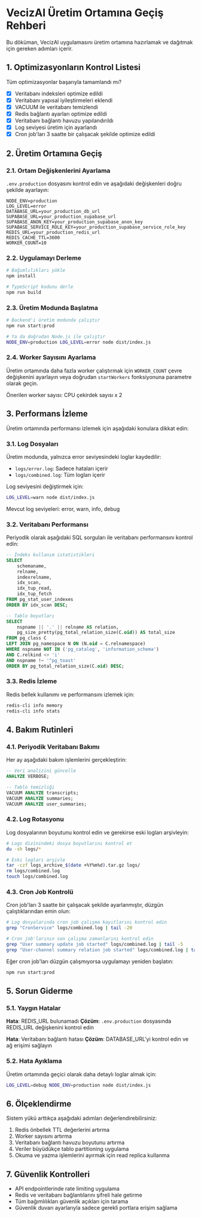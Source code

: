 # VecizAI Üretim Ortamına Geçiş Rehberi

Bu döküman, VecizAI uygulamasını üretim ortamına hazırlamak ve dağıtmak için gereken adımları içerir.

## 1. Optimizasyonların Kontrol Listesi

Tüm optimizasyonlar başarıyla tamamlandı mı?

- [x] Veritabanı indeksleri optimize edildi
- [x] Veritabanı yapısal iyileştirmeleri eklendi
- [x] VACUUM ile veritabanı temizlendi
- [x] Redis bağlantı ayarları optimize edildi
- [x] Veritabanı bağlantı havuzu yapılandırıldı
- [x] Log seviyesi üretim için ayarlandı
- [x] Cron job'ları 3 saatte bir çalışacak şekilde optimize edildi

## 2. Üretim Ortamına Geçiş

### 2.1. Ortam Değişkenlerini Ayarlama

`.env.production` dosyasını kontrol edin ve aşağıdaki değişkenleri doğru şekilde ayarlayın:

```
NODE_ENV=production
LOG_LEVEL=error
DATABASE_URL=your_production_db_url
SUPABASE_URL=your_production_supabase_url
SUPABASE_ANON_KEY=your_production_supabase_anon_key
SUPABASE_SERVICE_ROLE_KEY=your_production_supabase_service_role_key
REDIS_URL=your_production_redis_url
REDIS_CACHE_TTL=3600
WORKER_COUNT=10
```

### 2.2. Uygulamayı Derleme

```bash
# Bağımlılıkları yükle
npm install

# TypeScript kodunu derle
npm run build
```

### 2.3. Üretim Modunda Başlatma

```bash
# Backend'i üretim modunda çalıştır
npm run start:prod

# Ya da doğrudan Node.js ile çalıştır
NODE_ENV=production LOG_LEVEL=error node dist/index.js
```

### 2.4. Worker Sayısını Ayarlama

Üretim ortamında daha fazla worker çalıştırmak için `WORKER_COUNT` çevre değişkenini ayarlayın veya doğrudan `startWorkers` fonksiyonuna parametre olarak geçin.

Önerilen worker sayısı: CPU çekirdek sayısı x 2

## 3. Performans İzleme

Üretim ortamında performansı izlemek için aşağıdaki konulara dikkat edin:

### 3.1. Log Dosyaları

Üretim modunda, yalnızca error seviyesindeki loglar kaydedilir:

- `logs/error.log`: Sadece hataları içerir
- `logs/combined.log`: Tüm logları içerir

Log seviyesini değiştirmek için:

```bash
LOG_LEVEL=warn node dist/index.js
```

Mevcut log seviyeleri: error, warn, info, debug

### 3.2. Veritabanı Performansı

Periyodik olarak aşağıdaki SQL sorguları ile veritabanı performansını kontrol edin:

```sql
-- İndeks kullanım istatistikleri
SELECT
    schemaname,
    relname,
    indexrelname,
    idx_scan,
    idx_tup_read,
    idx_tup_fetch
FROM pg_stat_user_indexes
ORDER BY idx_scan DESC;

-- Tablo boyutları
SELECT
    nspname || '.' || relname AS relation,
    pg_size_pretty(pg_total_relation_size(C.oid)) AS total_size
FROM pg_class C
LEFT JOIN pg_namespace N ON (N.oid = C.relnamespace)
WHERE nspname NOT IN ('pg_catalog', 'information_schema')
AND C.relkind <> 'i'
AND nspname !~ '^pg_toast'
ORDER BY pg_total_relation_size(C.oid) DESC;
```

### 3.3. Redis İzleme

Redis bellek kullanımı ve performansını izlemek için:

```bash
redis-cli info memory
redis-cli info stats
```

## 4. Bakım Rutinleri

### 4.1. Periyodik Veritabanı Bakımı

Her ay aşağıdaki bakım işlemlerini gerçekleştirin:

```sql
-- Veri analizini güncelle
ANALYZE VERBOSE;

-- Tablo temizliği
VACUUM ANALYZE transcripts;
VACUUM ANALYZE summaries;
VACUUM ANALYZE user_summaries;
```

### 4.2. Log Rotasyonu

Log dosyalarının boyutunu kontrol edin ve gerekirse eski logları arşivleyin:

```bash
# Logs dizinindeki dosya boyutlarını kontrol et
du -sh logs/*

# Eski logları arşivle 
tar -czf logs_archive_$(date +%Y%m%d).tar.gz logs/
rm logs/combined.log
touch logs/combined.log
```

### 4.3. Cron Job Kontrolü

Cron job'ları 3 saatte bir çalışacak şekilde ayarlanmıştır, düzgün çalıştıklarından emin olun:

```bash
# Log dosyalarında cron job çalışma kayıtlarını kontrol edin
grep "CronService" logs/combined.log | tail -20

# Cron job'larının son çalışma zamanlarını kontrol edin
grep "User summary update job started" logs/combined.log | tail -5
grep "User-channel summary relation job started" logs/combined.log | tail -5
```

Eğer cron job'ları düzgün çalışmıyorsa uygulamayı yeniden başlatın:

```bash
npm run start:prod
```

## 5. Sorun Giderme

### 5.1. Yaygın Hatalar

**Hata**: REDIS_URL bulunamadı
**Çözüm**: `.env.production` dosyasında REDIS_URL değişkenini kontrol edin

**Hata**: Veritabanı bağlantı hatası
**Çözüm**: DATABASE_URL'yi kontrol edin ve ağ erişimi sağlayın

### 5.2. Hata Ayıklama

Üretim ortamında geçici olarak daha detaylı loglar almak için:

```bash
LOG_LEVEL=debug NODE_ENV=production node dist/index.js
```

## 6. Ölçeklendirme

Sistem yükü arttıkça aşağıdaki adımları değerlendirebilirsiniz:

1. Redis önbellek TTL değerlerini artırma
2. Worker sayısını artırma 
3. Veritabanı bağlantı havuzu boyutunu artırma
4. Veriler büyüdükçe tablo partitioning uygulama
5. Okuma ve yazma işlemlerini ayırmak için read replica kullanma

## 7. Güvenlik Kontrolleri

- API endpointlerinde rate limiting uygulama
- Redis ve veritabanı bağlantılarını şifreli hale getirme
- Tüm bağımlılıkları güvenlik açıkları için tarama
- Güvenlik duvarı ayarlarıyla sadece gerekli portlara erişim sağlama 